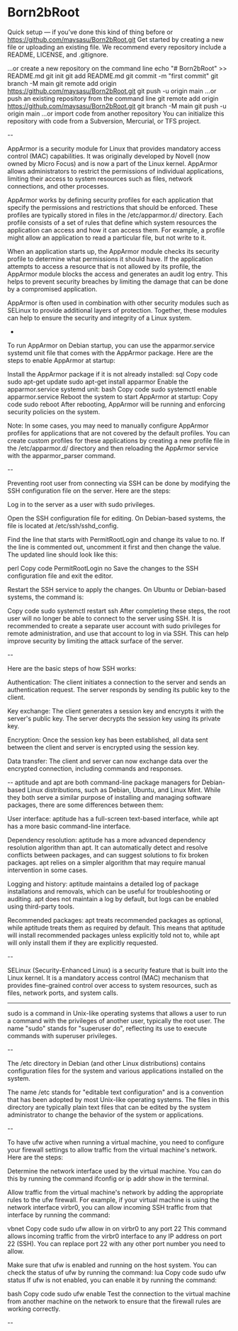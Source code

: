 # Born2bRoot

Quick setup — if you’ve done this kind of thing before
or	
https://github.com/maysasu/Born2bRoot.git
Get started by creating a new file or uploading an existing file. We recommend every repository include a README, LICENSE, and .gitignore.

…or create a new repository on the command line
echo "# Born2bRoot" >> README.md
git init
git add README.md
git commit -m "first commit"
git branch -M main
git remote add origin https://github.com/maysasu/Born2bRoot.git
git push -u origin main
…or push an existing repository from the command line
git remote add origin https://github.com/maysasu/Born2bRoot.git
git branch -M main
git push -u origin main
…or import code from another repository
You can initialize this repository with code from a Subversion, Mercurial, or TFS project.

--

AppArmor is a security module for Linux that provides mandatory access control (MAC) capabilities. It was originally developed by Novell (now owned by Micro Focus) and is now a part of the Linux kernel. AppArmor allows administrators to restrict the permissions of individual applications, limiting their access to system resources such as files, network connections, and other processes.

AppArmor works by defining security profiles for each application that specify the permissions and restrictions that should be enforced. These profiles are typically stored in files in the /etc/apparmor.d/ directory. Each profile consists of a set of rules that define which system resources the application can access and how it can access them. For example, a profile might allow an application to read a particular file, but not write to it.

When an application starts up, the AppArmor module checks its security profile to determine what permissions it should have. If the application attempts to access a resource that is not allowed by its profile, the AppArmor module blocks the access and generates an audit log entry. This helps to prevent security breaches by limiting the damage that can be done by a compromised application.

AppArmor is often used in combination with other security modules such as SELinux to provide additional layers of protection. Together, these modules can help to ensure the security and integrity of a Linux system.


-

To run AppArmor on Debian startup, you can use the apparmor.service systemd unit file that comes with the AppArmor package. Here are the steps to enable AppArmor at startup:

Install the AppArmor package if it is not already installed:
sql
Copy code
sudo apt-get update
sudo apt-get install apparmor
Enable the apparmor.service systemd unit:
bash
Copy code
sudo systemctl enable apparmor.service
Reboot the system to start AppArmor at startup:
Copy code
sudo reboot
After rebooting, AppArmor will be running and enforcing security policies on the system.

Note: In some cases, you may need to manually configure AppArmor profiles for applications that are not covered by the default profiles. You can create custom profiles for these applications by creating a new profile file in the /etc/apparmor.d/ directory and then reloading the AppArmor service with the apparmor_parser command.

--

Preventing root user from connecting via SSH can be done by modifying the SSH configuration file on the server. Here are the steps:

Log in to the server as a user with sudo privileges.

Open the SSH configuration file for editing. On Debian-based systems, the file is located at /etc/ssh/sshd_config.

Find the line that starts with PermitRootLogin and change its value to no. If the line is commented out, uncomment it first and then change the value. The updated line should look like this:

perl
Copy code
PermitRootLogin no
Save the changes to the SSH configuration file and exit the editor.

Restart the SSH service to apply the changes. On Ubuntu or Debian-based systems, the command is:

Copy code
sudo systemctl restart ssh
After completing these steps, the root user will no longer be able to connect to the server using SSH. It is recommended to create a separate user account with sudo privileges for remote administration, and use that account to log in via SSH. This can help improve security by limiting the attack surface of the server.


--

Here are the basic steps of how SSH works:

Authentication: The client initiates a connection to the server and sends an authentication request. The server responds by sending its public key to the client.

Key exchange: The client generates a session key and encrypts it with the server's public key. The server decrypts the session key using its private key.

Encryption: Once the session key has been established, all data sent between the client and server is encrypted using the session key.

Data transfer: The client and server can now exchange data over the encrypted connection, including commands and responses.

--
aptitude and apt are both command-line package managers for Debian-based Linux distributions, such as Debian, Ubuntu, and Linux Mint. While they both serve a similar purpose of installing and managing software packages, there are some differences between them:

User interface: aptitude has a full-screen text-based interface, while apt has a more basic command-line interface.

Dependency resolution: aptitude has a more advanced dependency resolution algorithm than apt. It can automatically detect and resolve conflicts between packages, and can suggest solutions to fix broken packages. apt relies on a simpler algorithm that may require manual intervention in some cases.

Logging and history: aptitude maintains a detailed log of package installations and removals, which can be useful for troubleshooting or auditing. apt does not maintain a log by default, but logs can be enabled using third-party tools.

Recommended packages: apt treats recommended packages as optional, while aptitude treats them as required by default. This means that aptitude will install recommended packages unless explicitly told not to, while apt will only install them if they are explicitly requested.

--

SELinux (Security-Enhanced Linux) is a security feature that is built into the Linux kernel. It is a mandatory access control (MAC) mechanism that provides fine-grained control over access to system resources, such as files, network ports, and system calls.


---


sudo is a command in Unix-like operating systems that allows a user to run a command with the privileges of another user, typically the root user. The name "sudo" stands for "superuser do", reflecting its use to execute commands with superuser privileges.


--


The /etc directory in Debian (and other Linux distributions) contains configuration files for the system and various applications installed on the system.

The name /etc stands for "editable text configuration" and is a convention that has been adopted by most Unix-like operating systems. The files in this directory are typically plain text files that can be edited by the system administrator to change the behavior of the system or applications.


--


To have ufw active when running a virtual machine, you need to configure your firewall settings to allow traffic from the virtual machine's network. Here are the steps:

Determine the network interface used by the virtual machine. You can do this by running the command ifconfig or ip addr show in the terminal.

Allow traffic from the virtual machine's network by adding the appropriate rules to the ufw firewall. For example, if your virtual machine is using the network interface virbr0, you can allow incoming SSH traffic from that interface by running the command:

vbnet
Copy code
sudo ufw allow in on virbr0 to any port 22
This command allows incoming traffic from the virbr0 interface to any IP address on port 22 (SSH). You can replace port 22 with any other port number you need to allow.

Make sure that ufw is enabled and running on the host system. You can check the status of ufw by running the command:
lua
Copy code
sudo ufw status
If ufw is not enabled, you can enable it by running the command:

bash
Copy code
sudo ufw enable
Test the connection to the virtual machine from another machine on the network to ensure that the firewall rules are working correctly.

--


